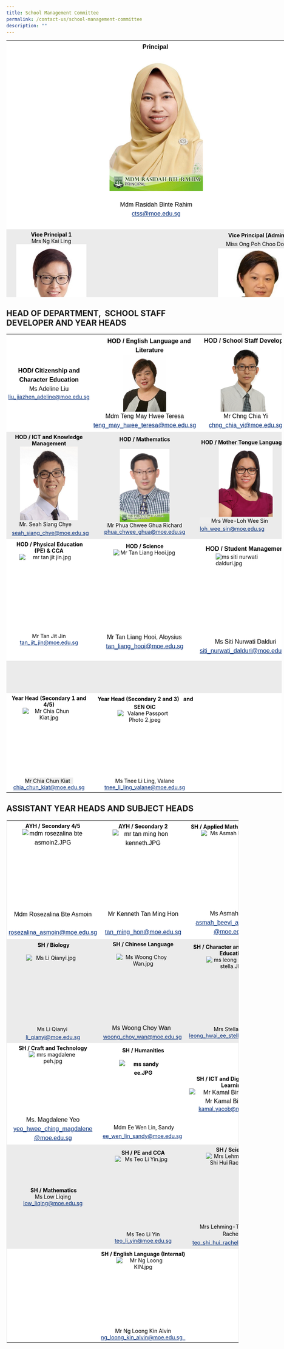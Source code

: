 ```yaml
---
title: School Management Committee
permalink: /contact-us/school-management-committee
description: ""
---
```

<table style="margin: auto; outline: 0px; padding: 0px; border-collapse: collapse; clear: both; border: none; table-layout: fixed; width: 774px; height: 678px;" class="ive_eobj_center ives_tab_kosong"><tbody style="margin: 0px; outline: 0px; padding: 0px;"><tr style="margin: 0px; outline: 0px; padding: 0px;"><td style="margin: 0px; outline: 0px; padding: 5px; vertical-align: top; border: none; background: rgb(255, 255, 255); color: rgb(0, 0, 0); width: 227px; text-align: center;">&nbsp;</td><td style="margin: 0px; outline: 0px; padding: 5px; vertical-align: top; border: none; background: rgb(255, 255, 255); color: rgb(0, 0, 0); width: 306px;"><div style="margin: 0px; outline: 0px; padding: 0px; line-height: 24px !important; color: rgb(0, 0, 0); font-family: Avenir, sans-serif; font-size: 16px; text-align: center;"><span style="margin: 0px; outline: 0px; padding: 0px; background-color: transparent;"><strong style="margin: 0px; outline: 0px; padding: 0px;">Principal</strong>&nbsp;</span></div><div style="margin: 0px; outline: 0px; padding: 0px; line-height: 24px !important; color: rgb(0, 0, 0); font-family: Avenir, sans-serif; font-size: 16px; text-align: center;"><img style="margin: auto; outline: 0px; padding: 0px; border: none; clear: both; display: block; width: 246px; height: 368px;" class="ive_eobj_center" alt="Mdm Rasidah Bte Rahim.jpg" src="/images/Mdm%20Rasidah%20Bte%20Rahimm.jpeg"><span style="margin: 0px; outline: 0px; padding: 0px; background-color: transparent;"><br style="margin: 0px; outline: 0px; padding: 0px;"></span></div><div style="margin: 0px; outline: 0px; padding: 0px; line-height: 24px !important; color: rgb(0, 0, 0); font-family: Avenir, sans-serif; font-size: 16px; text-align: center;">Mdm Rasidah Binte Rahim<br style="margin: 0px; outline: 0px; padding: 0px;"></div><div style="margin: 0px; outline: 0px; padding: 0px; line-height: 24px !important; color: rgb(0, 0, 0); font-family: Avenir, sans-serif; font-size: 16px; text-align: center;"><span style="margin: 0px; outline: 0px; padding: 0px; background-color: transparent;"><a style="margin: 0px; outline: 0px; padding: 0px; color: rgb(0, 43, 121); text-decoration: underline;" target="" href="mailto:ctss@moe.edu.sg">ctss@moe.edu.sg</a></span></div><div style="margin: 0px; outline: 0px; padding: 0px; line-height: 24px !important; color: rgb(0, 0, 0); font-family: Avenir, sans-serif; font-size: 16px; text-align: center;"><br style="margin: 0px; outline: 0px; padding: 0px;"></div></td><td style="margin: 0px; outline: 0px; padding: 5px; vertical-align: top; border: none; background: rgb(255, 255, 255); color: rgb(0, 0, 0); width: 211px; text-align: center;">&nbsp;</td></tr><tr style="margin: 0px; outline: 0px; padding: 0px;"><td style="margin: 0px; outline: 0px; padding: 5px; vertical-align: top; border: none; background: rgb(235, 235, 235); color: rgb(0, 0, 0); width: 60px; text-align: center;"><strong style="margin: 0px; outline: 0px; padding: 0px;">Vice Principal 1<br style="margin: 0px; outline: 0px; padding: 0px;"></strong>Mrs Ng Kai Ling<br style="margin: 0px; outline: 0px; padding: 0px;"><img style="margin: auto; outline: 0px; padding: 0px; border: none; clear: both; display: block; width: 185px; height: 262px;" class="ive_eobj_center" alt="Kai Ling.jpg" src="/images/Kai%20Ling.jpeg"><a style="margin: 0px; outline: 0px; padding: 0px; color: rgb(0, 43, 121); text-decoration: underline;" target="" href="mailto:ctss@moe.edu.sg">ctss@moe.edu.sg</a><br style="margin: 0px; outline: 0px; padding: 0px;"><a style="margin: 0px; outline: 0px; padding: 0px; color: rgb(0, 43, 121); text-decoration: underline;" target="" href="mailto:Kunawathyammal_KALIANNAN@schools.gov.sg"></a></td><td style="margin: 0px; outline: 0px; padding: 5px; vertical-align: top; border: none; background: rgb(235, 235, 235); color: rgb(0, 0, 0); width: 60px; text-align: center;"><br style="margin: 0px; outline: 0px; padding: 0px;"><strong style="margin: 0px; outline: 0px; padding: 0px; line-height: 22.39px; background-color: transparent;"></strong></td><td style="margin: 0px; outline: 0px; padding: 5px; vertical-align: top; border: none; background: rgb(235, 235, 235); color: rgb(0, 0, 0); width: 60px; text-align: center;"><strong style="margin: 0px; outline: 0px; padding: 0px; line-height: 22.39px;">Vice&nbsp;</strong><strong style="margin: 0px; outline: 0px; padding: 0px; background-color: transparent;"><span style="margin: 0px; outline: 0px; padding: 0px; line-height: 22.39px;">Principal (</span>Admin)<span style="margin: 0px; outline: 0px; padding: 0px; line-height: 22.39px;">&nbsp;<br style="margin: 0px; outline: 0px; padding: 0px;"></span></strong><span style="margin: 0px; outline: 0px; padding: 0px; line-height: 22.39px;">Miss Ong Poh Choo Doris<br style="margin: 0px; outline: 0px; padding: 0px;"></span><img style="margin: auto; outline: 0px; padding: 0px; border: none; clear: both; display: block; width: 220px; height: 261px;" class="ive_eobj_center" alt="Doris.jpg" src="/images/Doris.jpeg"><a style="margin: 0px; outline: 0px; padding: 0px; color: rgb(0, 43, 121); text-decoration: underline; line-height: 22.39px;" target="" href="mailto:ctss@moe.edu.sg">ctss@moe.edu.sg</a></td></tr></tbody></table>

HEAD OF DEPARTMENT,&nbsp; SCHOOL STAFF DEVELOPER AND YEAR HEADS
----------------------------------------------------------

<table style="margin: auto; outline: 0px; padding: 0px; border-collapse: collapse; clear: both; border: none; width: 726px;" class="ive_eobj_center iveo_table ives_tab_modern2"><tbody style="margin: 0px; outline: 0px; padding: 0px;"><tr style="margin: 0px; outline: 0px; padding: 0px;"><td style="margin: 0px; outline: 0px; padding: 5px; text-align: left; background: rgb(255, 255, 255); color: rgb(0, 0, 0); width: 60px;"><div style="margin: 0px; outline: 0px; padding: 0px; line-height: 24px !important; color: rgb(0, 0, 0); font-family: Avenir, sans-serif; font-size: 16px; text-align: center;"><b style="margin: 0px; outline: 0px; padding: 0px;">HOD/ Citizenship and Character Education</b></div><div style="margin: 0px; outline: 0px; padding: 0px; line-height: 24px !important; color: rgb(0, 0, 0); font-family: Avenir, sans-serif; font-size: 16px; text-align: center;"><span style="margin: 0px; outline: 0px; padding: 0px; text-align: left;">Ms Adeline Liu</span></div><a style="margin: 0px; outline: 0px; padding: 0px; color: rgb(0, 43, 121); text-decoration: underline; text-align: center;" target="" href="mailto:liu_jiazhen_adeline@moe.edu.sg">liu_jiazhen_adeline@moe.edu.sg</a></td><td style="margin: 0px; outline: 0px; padding: 5px; text-align: left; background: rgb(255, 255, 255); color: rgb(0, 0, 0); width: 60px;"><div style="margin: 0px; outline: 0px; padding: 0px; line-height: 24px !important; color: rgb(0, 0, 0); font-family: Avenir, sans-serif; font-size: 16px; text-align: justify;"><b style="margin: 0px; outline: 0px; padding: 0px; text-align: center;">&nbsp; &nbsp; &nbsp; &nbsp; HOD / English Language and&nbsp; &nbsp; &nbsp; &nbsp; &nbsp; &nbsp; &nbsp; &nbsp; &nbsp; &nbsp; &nbsp; &nbsp; &nbsp; &nbsp; &nbsp;Literature</b></div><img style="margin: auto; outline: 0px; padding: 0px; border: none; clear: both; display: block; text-align: center; width: 113px; height: 150px;" class="ive_eobj_center" alt="Mrs Chua Teng May Hwee Teresa.jpg" src="/images/Mrs%20Chua%20Teng%20May%20Hwee%20Teresa.jpeg"><span style="margin: 0px; outline: 0px; padding: 0px; text-align: center; background-color: rgb(255, 255, 255);"><div style="margin: 0px; outline: 0px; padding: 0px; line-height: 24px !important; color: rgb(0, 0, 0); font-family: Avenir, sans-serif; font-size: 16px; text-align: center;">Mdm&nbsp;Teng May Hwee Teresa</div></span><div style="margin: 0px; outline: 0px; padding: 0px; line-height: 24px !important; color: rgb(0, 0, 0); font-family: Avenir, sans-serif; font-size: 16px; text-align: justify;"><a style="margin: 0px; outline: 0px; padding: 0px; color: rgb(0, 43, 121); text-decoration: underline; text-align: center;" target="" href="mailto:teng_may_hwee_teresa@moe.edu.sg"></a><a style="margin: 0px; outline: 0px; padding: 0px; color: rgb(0, 43, 121); text-decoration: underline;" target="" href="mailto:teng_may_hwee_teresa@moe.edu.sg">teng_may_hwee_teresa@moe.edu.sg</a><br style="margin: 0px; outline: 0px; padding: 0px;"></div></td><td style="margin: 0px; outline: 0px; padding: 5px; text-align: left; background: rgb(255, 255, 255); color: rgb(0, 0, 0); width: 218px;"><div style="margin: 0px; outline: 0px; padding: 0px; line-height: 24px !important; color: rgb(0, 0, 0); font-family: Avenir, sans-serif; font-size: 16px; text-align: center;">&nbsp;<b style="margin: 0px; outline: 0px; padding: 0px; text-align: left;">HOD / School Staff Developer</b></div><div style="margin: 0px; outline: 0px; padding: 0px; line-height: 24px !important; color: rgb(0, 0, 0); font-family: Avenir, sans-serif; font-size: 16px; text-align: center;"><img style="margin: auto; outline: 0px; padding: 0px; border: none; clear: both; display: block; width: 132px; height: 175px;" class="ive_eobj_center" alt="mr chng chia yi.jpg" width="100%" src="/images/mr%20chng%20chia%20yi.jpeg"></div><div style="margin: 0px; outline: 0px; padding: 0px; line-height: 24px !important; color: rgb(0, 0, 0); font-family: Avenir, sans-serif; font-size: 16px; text-align: center;"><div style="margin: 0px; outline: 0px; padding: 0px; line-height: 24px !important; color: rgb(0, 0, 0); font-family: Avenir, sans-serif; font-size: 16px;">Mr&nbsp;Chng Chia Yi</div><div style="margin: 0px; outline: 0px; padding: 0px; line-height: 24px !important; color: rgb(0, 0, 0); font-family: Avenir, sans-serif; font-size: 16px;"><a style="margin: 0px; outline: 0px; padding: 0px; color: rgb(0, 43, 121); text-decoration: underline;" target="" href="mailto:chng_chia_yi@moe.edu.sg">chng_chia_yi@moe.edu.sg</a></div></div></td></tr><tr style="margin: 0px; outline: 0px; padding: 0px; background-color: rgb(229, 229, 229);"><td style="margin: 0px; outline: 0px; padding: 5px; text-align: center; background: rgb(235, 235, 235); color: rgb(0, 0, 0); width: 60px;"><b style="margin: 0px; outline: 0px; padding: 0px;">HOD / ICT and Knowledge Management<br style="margin: 0px; outline: 0px; padding: 0px;"></b><img style="margin: auto; outline: 0px; padding: 0px; border: none; clear: both; display: block; width: 152px; height: 194px;" class="ive_eobj_center" alt="HOD ICT_MR SEAH SIANG CHYE.jpg" src="/images/HOD%20ICT_MR%20SEAH%20SIANG%20CHYE.jpeg"><span style="margin: 0px; outline: 0px; padding: 0px; line-height: 22.4px;"><span style="margin: 0px; outline: 0px; padding: 0px; line-height: 22.4px;">Mr. Seah Siang Chye&nbsp;<span>&nbsp;</span><b style="margin: 0px; outline: 0px; padding: 0px;">&nbsp; &nbsp; &nbsp;&nbsp;</b><a style="margin: 0px; outline: 0px; padding: 0px; color: rgb(0, 43, 121); text-decoration: underline;" target="" href="mailto:seah_siang_chye@moe.edu.sg">seah_siang_chye@moe.edu.sg</a></span></span><b style="margin: 0px; outline: 0px; padding: 0px;"></b></td><td style="margin: 0px; outline: 0px; padding: 5px; text-align: center; background: rgb(235, 235, 235); color: rgb(0, 0, 0); width: 60px;"><b style="margin: 0px; outline: 0px; padding: 0px;">HOD /&nbsp;</b><b style="margin: 0px; outline: 0px; padding: 0px;">Mathematics<br style="margin: 0px; outline: 0px; padding: 0px;"></b><br style="margin: 0px; outline: 0px; padding: 0px;"><img style="margin: auto; outline: 0px; padding: 0px; border: none; clear: both; display: block; width: 131px; height: 193px;" class="ive_eobj_center" alt="mr phua chwee ghua.jpg" src="/images/mr%20phua%20chwee%20ghua.jpeg"><span style="margin: 0px; outline: 0px; padding: 0px; background-color: rgb(238, 238, 238);">Mr Phua Chwee Ghua Richard</span><br style="margin: 0px; outline: 0px; padding: 0px;"><a style="margin: 0px; outline: 0px; padding: 0px; color: rgb(0, 43, 121); text-decoration: underline;" target="" href="mailto:phua_chwee_ghua@moe.edu.sg">phua_chwee_ghua@moe.edu.sg</a><br style="margin: 0px; outline: 0px; padding: 0px;"></td><td style="margin: 0px; outline: 0px; padding: 5px; text-align: left; background: rgb(235, 235, 235); color: rgb(0, 0, 0); width: 60px;">&nbsp;<b style="margin: 0px; outline: 0px; padding: 0px; text-align: center;">HOD /</b><span style="margin: 0px; outline: 0px; padding: 0px; text-align: center; background-color: rgb(238, 238, 238);">&nbsp;</span><b style="margin: 0px; outline: 0px; padding: 0px; text-align: center;">Mother Tongue Languages</b><br style="margin: 0px; outline: 0px; padding: 0px; text-align: center;"><b style="margin: 0px; outline: 0px; padding: 0px; text-align: center; line-height: 22.4px;"><img style="margin: auto; outline: 0px; padding: 0px; border: none; clear: both; display: block; width: 142px; height: 188px;" src="/images/mrs%20wee-loh%20wee%20sin.jpeg" alt="mrs wee-loh wee sin.jpg" class="ive_eobj_center" width="100%"></b><span style="margin: 0px; outline: 0px; padding: 0px; text-align: center; background-color: rgb(238, 238, 238);">&nbsp; &nbsp; &nbsp; &nbsp; Mrs Wee-Loh Wee Sin</span><a style="margin: 0px; outline: 0px; padding: 0px; color: rgb(0, 43, 121); text-decoration: underline; text-align: center;" target="" href="mailto:loh_wee_sin@moe.edu.sg"><br style="margin: 0px; outline: 0px; padding: 0px;">loh_wee_sin@moe.edu.sg</a></td></tr><tr style="margin: 0px; outline: 0px; padding: 0px;"><td style="margin: 0px; outline: 0px; padding: 5px; text-align: center; background: rgb(255, 255, 255); color: rgb(0, 0, 0);">&nbsp;<b style="margin: 0px; outline: 0px; padding: 0px;">HOD / Physical Education<br style="margin: 0px; outline: 0px; padding: 0px;">(PE)&nbsp;&amp; CCA</b><br style="margin: 0px; outline: 0px; padding: 0px;"><img style="margin: auto; outline: 0px; padding: 0px; border: none; clear: both; display: block; width: 157px; height: 208px;" class="ive_eobj_center" alt="mr tan jit jin.jpg" width="100%" src="![](/images/mr%20tan%20jit%20jin.jpeg)">Mr Tan Jit Jin<br style="margin: 0px; outline: 0px; padding: 0px;"><span style="margin: 0px; outline: 0px; padding: 0px; font-size: 12pt; font-family: Arial; color: rgb(113, 113, 113);" data-sheets-userformat="{&quot;2&quot;:14785,&quot;3&quot;:{&quot;1&quot;:0,&quot;3&quot;:1},&quot;9&quot;:0,&quot;10&quot;:1,&quot;11&quot;:4,&quot;14&quot;:[null,2,7434609],&quot;15&quot;:&quot;Arial&quot;,&quot;16&quot;:12}" data-sheets-value="{&quot;1&quot;:2,&quot;2&quot;:&quot;tan_jit_jin@moe.edu.sg&quot;}"></span><span style="margin: 0px; outline: 0px; padding: 0px;" class="" data-sheets-userformat="{&quot;2&quot;:14785,&quot;3&quot;:{&quot;1&quot;:0,&quot;3&quot;:1},&quot;9&quot;:0,&quot;10&quot;:1,&quot;11&quot;:4,&quot;14&quot;:[null,2,7434609],&quot;15&quot;:&quot;Arial&quot;,&quot;16&quot;:12}" data-sheets-value="{&quot;1&quot;:2,&quot;2&quot;:&quot;tan_jit_jin@moe.edu.sg&quot;}"><a style="margin: 0px; outline: 0px; padding: 0px; color: rgb(0, 43, 121); text-decoration: underline;" target="" href="mailto:tan_jit_jin@moe.edu.sg">tan_jit_jin@moe.edu.sg</a></span><br style="margin: 0px; outline: 0px; padding: 0px;"><br style="margin: 0px; outline: 0px; padding: 0px;">&nbsp;</td><td style="margin: 0px; outline: 0px; padding: 5px; text-align: center; background: rgb(255, 255, 255); color: rgb(0, 0, 0);">&nbsp;<b style="margin: 0px; outline: 0px; padding: 0px;">HOD / Science&nbsp;<br style="margin: 0px; outline: 0px; padding: 0px;"></b><img style="margin: auto; outline: 0px; padding: 0px; border: none; clear: both; display: block; width: 166px; height: 220px;" class="ive_eobj_center" alt="Mr Tan Liang Hooi.jpg" src="![](/images/Mr%20Tan%20Liang%20Hooi.jpeg)"><div style="margin: 0px; outline: 0px; padding: 0px; line-height: 24px !important; color: rgb(0, 0, 0); font-family: Avenir, sans-serif; font-size: 16px; text-align: center;"><div style="margin: 0px; outline: 0px; padding: 0px; line-height: 24px !important; color: rgb(0, 0, 0); font-family: Avenir, sans-serif; font-size: 16px; text-align: left;"><span style="margin: 0px; outline: 0px; padding: 0px; text-align: center;">&nbsp; &nbsp; &nbsp; &nbsp; Mr Tan Liang Hooi, Aloysius</span></div><div style="margin: 0px; outline: 0px; padding: 0px; line-height: 24px !important; color: rgb(0, 0, 0); font-family: Avenir, sans-serif; font-size: 16px;"><a style="margin: 0px; outline: 0px; padding: 0px; color: rgb(0, 43, 121); text-decoration: underline;" target="" href="mailto:tan_liang_hooi@moe.edu.sg">tan_liang_hooi@moe.edu.sg</a><br style="margin: 0px; outline: 0px; padding: 0px;"></div></div><b style="margin: 0px; outline: 0px; padding: 0px;"><br style="margin: 0px; outline: 0px; padding: 0px;"></b></td><td style="margin: 0px; outline: 0px; padding: 5px; text-align: left; background: rgb(255, 255, 255); color: rgb(0, 0, 0);"><div style="margin: 0px; outline: 0px; padding: 0px; line-height: 24px !important; color: rgb(0, 0, 0); font-family: Avenir, sans-serif; font-size: 16px; text-align: center;">&nbsp;<b style="margin: 0px; outline: 0px; padding: 0px;">HOD / Student Management</b>&nbsp;</div><img style="margin: auto; outline: 0px; padding: 0px; border: none; clear: both; display: block; width: 158px; height: 221px;" class="ive_eobj_center" alt="ms siti nurwati dalduri.jpg" width="100%" src="![](/images/ms%20siti%20nurwati%20dalduri.jpeg)"><div style="margin: 0px; outline: 0px; padding: 0px; line-height: 24px !important; color: rgb(0, 0, 0); font-family: Avenir, sans-serif; font-size: 16px; text-align: center;"><div style="margin: 0px; outline: 0px; padding: 0px; line-height: 24px !important; color: rgb(0, 0, 0); font-family: Avenir, sans-serif; font-size: 16px; text-align: center;">Ms&nbsp;Siti Nurwati Dalduri</div><div style="margin: 0px; outline: 0px; padding: 0px; line-height: 24px !important; color: rgb(0, 0, 0); font-family: Avenir, sans-serif; font-size: 16px; text-align: center;"><a style="margin: 0px; outline: 0px; padding: 0px; color: rgb(0, 43, 121); text-decoration: underline;" target="" href="mailto:siti_nurwati_dalduri@moe.edu.sg">siti_nurwati_dalduri@moe.edu.sg&nbsp;</a></div></div></td></tr><tr style="margin: 0px; outline: 0px; padding: 0px; background-color: rgb(229, 229, 229);"><td style="margin: 0px; outline: 0px; padding: 5px; text-align: center; background: rgb(235, 235, 235); color: rgb(0, 0, 0);">&nbsp;</td><td style="margin: 0px; outline: 0px; padding: 5px; text-align: left; background: rgb(235, 235, 235); color: rgb(0, 0, 0);">&nbsp;<b style="margin: 0px; outline: 0px; padding: 0px;"><br style="margin: 0px; outline: 0px; padding: 0px;"><br style="margin: 0px; outline: 0px; padding: 0px;"></b><div style="margin: 0px; outline: 0px; padding: 0px; line-height: 24px !important; color: rgb(0, 0, 0); font-family: Avenir, sans-serif; font-size: 16px; text-align: center;"><br style="margin: 0px; outline: 0px; padding: 0px;"></div><b style="margin: 0px; outline: 0px; padding: 0px;"><br style="margin: 0px; outline: 0px; padding: 0px;"></b></td><td style="margin: 0px; outline: 0px; padding: 5px; text-align: left; background: rgb(235, 235, 235); color: rgb(0, 0, 0);">&nbsp;<br style="margin: 0px; outline: 0px; padding: 0px;"><br style="margin: 0px; outline: 0px; padding: 0px;"><br style="margin: 0px; outline: 0px; padding: 0px;"></td></tr><tr style="margin: 0px; outline: 0px; padding: 0px;"><td style="margin: 0px; outline: 0px; padding: 5px; text-align: center; background: rgb(255, 255, 255); color: rgb(0, 0, 0);"><b style="margin: 0px; outline: 0px; padding: 0px;">Year Head (Secondary 1 and 4/5)</b><br style="margin: 0px; outline: 0px; padding: 0px;"><img style="margin: auto; outline: 0px; padding: 0px; border: none; clear: both; display: block; width: 139px; height: 184px;" class="ive_eobj_center" alt="Mr Chia Chun Kiat.jpg" src="![](/images/Mr%20Chia%20Chun%20Kiat.jpeg)"><span style="margin: 0px; outline: 0px; padding: 0px; background-color: rgb(238, 238, 238);">Mr Chia Chun Kiat&nbsp;&nbsp;</span><br style="margin: 0px; outline: 0px; padding: 0px;"><a style="margin: 0px; outline: 0px; padding: 0px; color: rgb(0, 43, 121); text-decoration: underline;" target="" href="mailto:chia_chun_kiat@moe.edu.sg">chia_chun_kiat@moe.edu.sg</a><br style="margin: 0px; outline: 0px; padding: 0px;"></td><td style="margin: 0px; outline: 0px; padding: 5px; text-align: center; background: rgb(255, 255, 255); color: rgb(0, 0, 0);">&nbsp;<font style="margin: 0px; outline: 0px; padding: 0px;" color="#00b656"><span style="margin: 0px; outline: 0px; padding: 0px; line-height: 22.4px;"></span></font><b style="margin: 0px; outline: 0px; padding: 0px;">Year Head (Secondary 2 and 3)&nbsp; &nbsp;and SEN OiC</b><br style="margin: 0px; outline: 0px; padding: 0px;"><img style="margin: auto; outline: 0px; padding: 0px; border: none; clear: both; display: block; width: 143px; height: 178px;" class="ive_eobj_center" alt="Valane Passport Photo 2.jpeg" src="![](/images/Valane%20Passport%20Photo%202.jpeg)">Ms Tnee Li Ling, Valane<br style="margin: 0px; outline: 0px; padding: 0px;"><a style="margin: 0px; outline: 0px; padding: 0px; color: rgb(0, 43, 121); text-decoration: underline;" target="" href="mailto:tnee_li_ling_valane@moe.edu.sg">tnee_li_ling_valane@moe.edu.sg</a></td><td style="margin: 0px; outline: 0px; padding: 5px; text-align: left; background: rgb(255, 255, 255); color: rgb(0, 0, 0); width: 60px;">&nbsp;</td></tr></tbody></table>

ASSISTANT YEAR HEADS AND SUBJECT HEADS
--------------------------------------

<table style="margin: auto; outline: 0px; padding: 0px; clear: both; border: 1px solid rgb(234, 234, 234); border-collapse: collapse; width: 613px;" class="iveo_table ive_eobj_center ives_tab_1"><tbody style="margin: 0px; outline: 0px; padding: 0px;"><tr style="margin: 0px; outline: 0px; padding: 0px;"><td style="margin: 0px; outline: 0px; padding: 5px; text-align: center; background: rgb(255, 255, 255); color: rgb(0, 0, 0); width: 60px;"><b style="margin: 0px; outline: 0px; padding: 0px;">AYH / Secondary 4/5</b><br style="margin: 0px; outline: 0px; padding: 0px;"><div style="margin: 0px; outline: 0px; padding: 0px; line-height: 24px !important; color: rgb(0, 0, 0); font-family: Avenir, sans-serif; font-size: 16px;"><img style="margin: auto; outline: 0px; padding: 0px; border: none; clear: both; display: block; width: 161px; height: 213px;" class="ive_eobj_center" alt="mdm rosezalina bte asmoin2.JPG" width="100%" src="![](/images/mdm%20rosezalina%20bte%20asmoin2.jpeg)"></div><div style="margin: 0px; outline: 0px; padding: 0px; line-height: 24px !important; color: rgb(0, 0, 0); font-family: Avenir, sans-serif; font-size: 16px;">Mdm Rosezalina Bte Asmoin</div><div style="margin: 0px; outline: 0px; padding: 0px; line-height: 24px !important; color: rgb(0, 0, 0); font-family: Avenir, sans-serif; font-size: 16px;"><br style="margin: 0px; outline: 0px; padding: 0px;"></div><div style="margin: 0px; outline: 0px; padding: 0px; line-height: 24px !important; color: rgb(0, 0, 0); font-family: Avenir, sans-serif; font-size: 16px;"><a style="margin: 0px; outline: 0px; padding: 0px; color: rgb(0, 43, 121); text-decoration: underline;" target="" href="mailto:rosezalina_asmoin@moe.edu.sg">rosezalina_asmoin@moe.edu.sg</a></div></td><td style="margin: 0px; outline: 0px; padding: 5px; text-align: center; background: rgb(255, 255, 255); color: rgb(0, 0, 0); width: 60px;"><b style="margin: 0px; outline: 0px; padding: 0px;">AYH / Secondary 2</b><br style="margin: 0px; outline: 0px; padding: 0px;"><div style="margin: 0px; outline: 0px; padding: 0px; line-height: 24px !important; color: rgb(0, 0, 0); font-family: Avenir, sans-serif; font-size: 16px;"><img style="margin: auto; outline: 0px; padding: 0px; border: none; clear: both; display: block; width: 161px; height: 211px;" class="ive_eobj_center" alt="mr tan ming hon kenneth.JPG" width="100%" src="![](/images/mr%20tan%20ming%20hon%20kenneth.jpeg)"></div><div style="margin: 0px; outline: 0px; padding: 0px; line-height: 24px !important; color: rgb(0, 0, 0); font-family: Avenir, sans-serif; font-size: 16px;">Mr Kenneth Tan Ming Hon</div><div style="margin: 0px; outline: 0px; padding: 0px; line-height: 24px !important; color: rgb(0, 0, 0); font-family: Avenir, sans-serif; font-size: 16px;"><br style="margin: 0px; outline: 0px; padding: 0px;"></div><div style="margin: 0px; outline: 0px; padding: 0px; line-height: 24px !important; color: rgb(0, 0, 0); font-family: Avenir, sans-serif; font-size: 16px;"><a style="margin: 0px; outline: 0px; padding: 0px; color: rgb(0, 43, 121); text-decoration: underline;" target="" href="mailto:tan_ming_hon@moe.edu.sg"></a><a style="margin: 0px; outline: 0px; padding: 0px; color: rgb(0, 43, 121); text-decoration: underline;" target="" href="mailto:tan_ming_hon@moe.edu.sg">tan_ming_hon@moe.edu.sg</a></div></td><td style="margin: 0px; outline: 0px; padding: 5px; text-align: center; background: rgb(255, 255, 255); color: rgb(0, 0, 0); width: 60px;"><b style="margin: 0px; outline: 0px; padding: 0px;">SH / Applied Math and Sciences</b><img style="margin: auto; outline: 0px; padding: 0px; border: none; clear: both; display: block; width: 166px; height: 209px;" src="![](/images/Ms%20Asmah%20Beevi.jpeg)" alt="Ms Asmah Beevi.jpg" class="ive_eobj_center"><div style="margin: 0px; outline: 0px; padding: 0px; line-height: 24px !important; color: rgb(0, 0, 0); font-family: Avenir, sans-serif; font-size: 16px;"><span style="margin: 0px; outline: 0px; padding: 0px; background-color: transparent;">Ms Asmah Beevi</span></div><div style="margin: 0px; outline: 0px; padding: 0px; line-height: 24px !important; color: rgb(0, 0, 0); font-family: Avenir, sans-serif; font-size: 16px;"><a style="margin: 0px; outline: 0px; padding: 0px; color: rgb(0, 43, 121); text-decoration: underline;" target="" href="mailto:asmah_beevi_a_kamaludin@moe.edu.sg"></a><a style="margin: 0px; outline: 0px; padding: 0px; color: rgb(0, 43, 121); text-decoration: underline; background-color: transparent;" target="" href="mailto:asmah_beevi_a_kamaludin@moe.edu.sg">asmah_beevi_a_kamaludin</a></div><div style="margin: 0px; outline: 0px; padding: 0px; line-height: 24px !important; color: rgb(0, 0, 0); font-family: Avenir, sans-serif; font-size: 16px;"><a style="margin: 0px; outline: 0px; padding: 0px; color: rgb(0, 43, 121); text-decoration: underline;" target="" href="mailto:asmah_beevi_a_kamaludin@moe.edu.sg">@moe.edu.sg</a></div></td></tr><tr style="margin: 0px; outline: 0px; padding: 0px;"><td style="margin: 0px; outline: 0px; padding: 5px; text-align: center; background: rgb(235, 235, 235); color: rgb(0, 0, 0);">&nbsp;<b style="margin: 0px; outline: 0px; padding: 0px;">SH / Biology<br style="margin: 0px; outline: 0px; padding: 0px;"><br style="margin: 0px; outline: 0px; padding: 0px;"></b><img style="margin: auto; outline: 0px; padding: 0px; border: none; clear: both; display: block; width: 141px; height: 186px;" class="ive_eobj_center" alt="Ms Li Qianyi.jpg" src="![](/images/Ms%20Li%20Qianyi.jpeg)"><span style="margin: 0px; outline: 0px; padding: 0px; line-height: 22.39px;">Ms&nbsp;Li Qianyi&nbsp;</span><br style="margin: 0px; outline: 0px; padding: 0px; line-height: 22.39px;"><a style="margin: 0px; outline: 0px; padding: 0px; color: rgb(0, 43, 121); text-decoration: underline;" target="" href="mailto:li_qianyi@moe.edu.sg">li_qianyi@moe.edu.sg</a><br style="margin: 0px; outline: 0px; padding: 0px;"></td><td style="margin: 0px; outline: 0px; padding: 5px; text-align: center; background: rgb(235, 235, 235); color: rgb(0, 0, 0);"><b style="margin: 0px; outline: 0px; padding: 0px;">SH / Chinese Language<br style="margin: 0px; outline: 0px; padding: 0px;"></b><br style="margin: 0px; outline: 0px; padding: 0px;"><img style="margin: auto; outline: 0px; padding: 0px; border: none; clear: both; display: block; width: 141px; height: 184px;" class="ive_eobj_center" alt="Ms Woong Choy Wan.jpg" src="![](/images/Ms%20Woong%20Choy%20Wan.jpeg)"><div style="margin: 0px; outline: 0px; padding: 0px; line-height: 24px !important; color: rgb(0, 0, 0); font-family: Avenir, sans-serif; font-size: 16px;"><span style="margin: 0px; outline: 0px; padding: 0px; line-height: 22.4px;">Ms Woong Choy Wan &nbsp;</span><br style="margin: 0px; outline: 0px; padding: 0px; line-height: 22.4px;"></div><a style="margin: 0px; outline: 0px; padding: 0px; color: rgb(0, 43, 121); text-decoration: underline; line-height: 22.4px;" target="" href="mailto:woong_choy_wan@moe.edu.sg">woong_choy_wan@moe.edu.sg</a>&nbsp;<br style="margin: 0px; outline: 0px; padding: 0px;"></td><td style="margin: 0px; outline: 0px; padding: 5px; text-align: center; background: rgb(235, 235, 235); color: rgb(0, 0, 0);">&nbsp;<b style="margin: 0px; outline: 0px; padding: 0px;">SH / Character and Citizenship Education</b><br style="margin: 0px; outline: 0px; padding: 0px;"><img style="margin: auto; outline: 0px; padding: 0px; border: none; clear: both; display: block; width: 138px; height: 183px;" class="ive_eobj_center" alt="ms leong hwai ee stella.JPG" width="100%" src="![](/images/ms%20leong%20hwai%20ee%20stella.jpeg)">Mrs Stella Chin<br style="margin: 0px; outline: 0px; padding: 0px;"><a style="margin: 0px; outline: 0px; padding: 0px; color: rgb(0, 43, 121); text-decoration: underline;" target="" href="mailto:leong_hwai_ee_stella@moe.edu.sg">leong_hwai_ee_stella@moe.edu.sg</a></td></tr><tr style="margin: 0px; outline: 0px; padding: 0px;"><td style="margin: 0px; outline: 0px; padding: 5px; text-align: center; background: rgb(255, 255, 255); color: rgb(0, 0, 0);"><b style="margin: 0px; outline: 0px; padding: 0px;">SH / Craft and Technology</b><br style="margin: 0px; outline: 0px; padding: 0px;"><img style="margin: auto; outline: 0px; padding: 0px; border: none; clear: both; display: block; width: 128px; height: 169px;" src="![](/images/mrs%20magdalene%20peh.jpeg)" alt="mrs magdalene peh.jpg" class="ive_eobj_center" width="100%"><div style="margin: 0px; outline: 0px; padding: 0px; line-height: 24px !important; color: rgb(0, 0, 0); font-family: Avenir, sans-serif; font-size: 16px;"><span style="margin: 0px; outline: 0px; padding: 0px; background-color: transparent;">Ms. Magdalene Yeo</span></div><div style="margin: 0px; outline: 0px; padding: 0px; line-height: 24px !important; color: rgb(0, 0, 0); font-family: Avenir, sans-serif; font-size: 16px;"><a style="margin: 0px; outline: 0px; padding: 0px; color: rgb(0, 43, 121); text-decoration: underline;" target="" href="mailto:yeo_hwee_ching_magdalene@moe.edu.sg"></a><a style="margin: 0px; outline: 0px; padding: 0px; color: rgb(0, 43, 121); text-decoration: underline; background-color: transparent;" target="" href="mailto:yeo_hwee_ching_magdalene@moe.edu.sg">yeo_hwee_ching_magdalene</a></div><div style="margin: 0px; outline: 0px; padding: 0px; line-height: 24px !important; color: rgb(0, 0, 0); font-family: Avenir, sans-serif; font-size: 16px;"><a style="margin: 0px; outline: 0px; padding: 0px; color: rgb(0, 43, 121); text-decoration: underline;" target="" href="mailto:yeo_hwee_ching_magdalene@moe.edu.sg">@moe.edu.sg</a></div></td><td style="margin: 0px; outline: 0px; padding: 5px; text-align: center; background: rgb(255, 255, 255); color: rgb(0, 0, 0);"><b style="margin: 0px; outline: 0px; padding: 0px;">SH / Humanities<br style="margin: 0px; outline: 0px; padding: 0px;"></b><br style="margin: 0px; outline: 0px; padding: 0px;"><b style="margin: 0px; outline: 0px; padding: 0px; line-height: 22.4px;"><img style="margin: auto; outline: 0px; padding: 0px; border: none; clear: both; display: block; width: 127px; height: 167px;" src="![](/images/ms%20sandy%20ee.jpeg)" alt="ms sandy ee.JPG" class="ive_eobj_center" width="100%">&nbsp;</b><span style="margin: 0px; outline: 0px; padding: 0px; line-height: 22.4px;">Mdm&nbsp;Ee Wen Lin, Sandy<br style="margin: 0px; outline: 0px; padding: 0px;"><a style="margin: 0px; outline: 0px; padding: 0px; color: rgb(0, 43, 121); text-decoration: underline;" target="" href="mailto:ee_wen_lin_sandy@moe.edu.sg">ee_wen_lin_sandy@moe.edu.sg</a></span><b style="margin: 0px; outline: 0px; padding: 0px;">&nbsp;</b><br style="margin: 0px; outline: 0px; padding: 0px;"></td><td style="margin: 0px; outline: 0px; padding: 5px; text-align: center; background: rgb(255, 255, 255); color: rgb(0, 0, 0);"><b style="margin: 0px; outline: 0px; padding: 0px;">SH / ICT and Digital Applied Learning</b><br style="margin: 0px; outline: 0px; padding: 0px;"><div style="margin: 0px; outline: 0px; padding: 0px; line-height: 22.39px; color: rgb(0, 0, 0); font-family: Avenir, sans-serif; font-size: 16px;"><img style="margin: auto; outline: 0px; padding: 0px; border: none; clear: both; display: block;" class="ive_eobj_center" alt="Mr Kamal Bin Yacob.jpg" src="![](/images/Mr%20Kamal%20Bin%20Yacob.jpeg)"></div><div style="margin: 0px; outline: 0px; padding: 0px; line-height: 22.39px; color: rgb(0, 0, 0); font-family: Avenir, sans-serif; font-size: 16px;"><div style="margin: 0px; outline: 0px; padding: 0px; line-height: 22.39px; color: rgb(0, 0, 0); font-family: Avenir, sans-serif; font-size: 16px;">Mr Kamal Bin Yacob</div></div><a style="margin: 0px; outline: 0px; padding: 0px; color: rgb(0, 43, 121); text-decoration: underline; background-color: transparent;" target="" href="mailto:kamal_yacob@moe.edu.sg">kamal_yacob@moe.edu.sg</a>&nbsp;<br style="margin: 0px; outline: 0px; padding: 0px;"></td></tr><tr style="margin: 0px; outline: 0px; padding: 0px;"><td style="margin: 0px; outline: 0px; padding: 5px; text-align: center; background: rgb(235, 235, 235); color: rgb(0, 0, 0);">&nbsp;<b style="margin: 0px; outline: 0px; padding: 0px;">SH / Mathematics</b><br style="margin: 0px; outline: 0px; padding: 0px;"><span style="margin: 0px; outline: 0px; padding: 0px; background-color: rgb(238, 238, 238);"></span><a style="margin: 0px; outline: 0px; padding: 0px; color: rgb(0, 43, 121); text-decoration: underline;" target="" href="mailto:wong_choo_kok@moe.edu.sg"></a>Ms Low Liqing<br style="margin: 0px; outline: 0px; padding: 0px;"><span style="margin: 0px; outline: 0px; padding: 0px; font-size: 12pt; font-family: Arial; color: rgb(113, 113, 113);" data-sheets-userformat="{&quot;2&quot;:14785,&quot;3&quot;:{&quot;1&quot;:0,&quot;3&quot;:1},&quot;9&quot;:0,&quot;10&quot;:1,&quot;11&quot;:4,&quot;14&quot;:[null,2,7434609],&quot;15&quot;:&quot;Arial&quot;,&quot;16&quot;:12}" data-sheets-value="{&quot;1&quot;:2,&quot;2&quot;:&quot;wong_liru@moe.edu.sg&quot;}"></span><span style="margin: 0px; outline: 0px; padding: 0px;" class="" data-sheets-userformat="{&quot;2&quot;:14785,&quot;3&quot;:{&quot;1&quot;:0,&quot;3&quot;:1},&quot;9&quot;:0,&quot;10&quot;:1,&quot;11&quot;:4,&quot;14&quot;:[null,2,7434609],&quot;15&quot;:&quot;Arial&quot;,&quot;16&quot;:12}" data-sheets-value="{&quot;1&quot;:2,&quot;2&quot;:&quot;wong_liru@moe.edu.sg&quot;}"><a style="margin: 0px; outline: 0px; padding: 0px; color: rgb(0, 43, 121); text-decoration: underline;" target="" href="mailto:low_liqing@moe.edu.sg">low_liqing@moe.edu.sg</a></span><br style="margin: 0px; outline: 0px; padding: 0px;"></td><td style="margin: 0px; outline: 0px; padding: 5px; text-align: center; background: rgb(235, 235, 235); color: rgb(0, 0, 0);"><b style="margin: 0px; outline: 0px; padding: 0px;">SH / PE and CCA<br style="margin: 0px; outline: 0px; padding: 0px;"></b><img style="margin: auto; outline: 0px; padding: 0px; border: none; clear: both; display: block; width: 149px; height: 198px;" class="ive_eobj_center" alt="Ms Teo Li Yin.jpg" src="![](/images/Ms%20Teo%20Li%20Yin.jpeg)">Ms Teo Li Yin<br style="margin: 0px; outline: 0px; padding: 0px;"><a style="margin: 0px; outline: 0px; padding: 0px; color: rgb(0, 43, 121); text-decoration: underline;" target="" href="mailto:teo_li_yin@moe.edu.sg">teo_li_yin@moe.edu.sg</a><br style="margin: 0px; outline: 0px; padding: 0px;"></td><td style="margin: 0px; outline: 0px; padding: 5px; text-align: center; background: rgb(235, 235, 235); color: rgb(0, 0, 0);"><b style="margin: 0px; outline: 0px; padding: 0px;">SH / Science<br style="margin: 0px; outline: 0px; padding: 0px;"></b><img style="margin: auto; outline: 0px; padding: 0px; border: none; clear: both; display: block; width: 141px; height: 186px;" class="ive_eobj_center" alt="Mrs Lehming Teo Shi Hui Rachel.jpg" src="![](/images/Mrs%20Lehming%20Teo%20Shi%20Hui%20Rachel.jpeg)">Mrs Lehming-Teo Shi Hui, Ra<span style="margin: 0px; outline: 0px; padding: 0px; line-height: 22.4px;">chel</span><span style="margin: 0px; outline: 0px; padding: 0px; background-color: transparent; line-height: 22.4px;">&nbsp;&nbsp;</span><span style="margin: 0px; outline: 0px; padding: 0px; background-color: transparent; text-align: left; line-height: 22.4px;"><a style="margin: 0px; outline: 0px; padding: 0px; color: rgb(0, 43, 121); text-decoration: underline;" target="" href="mailto:teo_shi_hui_rachel@moe.edu.sg"><br style="margin: 0px; outline: 0px; padding: 0px;">teo_shi_hui_rachel@moe.edu.sg</a></span><br style="margin: 0px; outline: 0px; padding: 0px;"><div style="margin: 0px; outline: 0px; padding: 0px; line-height: 24px !important; color: rgb(0, 0, 0); font-family: Avenir, sans-serif; font-size: 16px;"></div></td></tr><tr style="margin: 0px; outline: 0px; padding: 0px;"><td style="margin: 0px; outline: 0px; padding: 5px; text-align: center; background: rgb(255, 255, 255); color: rgb(0, 0, 0);"><br style="margin: 0px; outline: 0px; padding: 0px;"><br style="margin: 0px; outline: 0px; padding: 0px;"></td><td style="margin: 0px; outline: 0px; padding: 5px; text-align: center; background: rgb(255, 255, 255); color: rgb(0, 0, 0);"><b style="margin: 0px; outline: 0px; padding: 0px;">SH / English Language (Internal)</b><br style="margin: 0px; outline: 0px; padding: 0px;"><img style="margin: auto; outline: 0px; padding: 0px; border: none; clear: both; display: block; width: 142px; height: 186px;" class="ive_eobj_center" alt="Mr Ng Loong KIN.jpg" src="![](/images/Mr%20Ng%20Loong%20KIN.jpeg)">Mr Ng Loong Kin Alvin<br style="margin: 0px; outline: 0px; padding: 0px;"><a style="margin: 0px; outline: 0px; padding: 0px; color: rgb(0, 43, 121); text-decoration: underline;" target="" href="mailto:ng_loong_kin_alvin@moe.edu.sg">ng_loong_kin_alvin@moe.edu.sg&nbsp;&nbsp;</a></td><td style="margin: 0px; outline: 0px; padding: 5px; text-align: center; background: rgb(255, 255, 255); color: rgb(0, 0, 0);">&nbsp;</td></tr></tbody></table>
